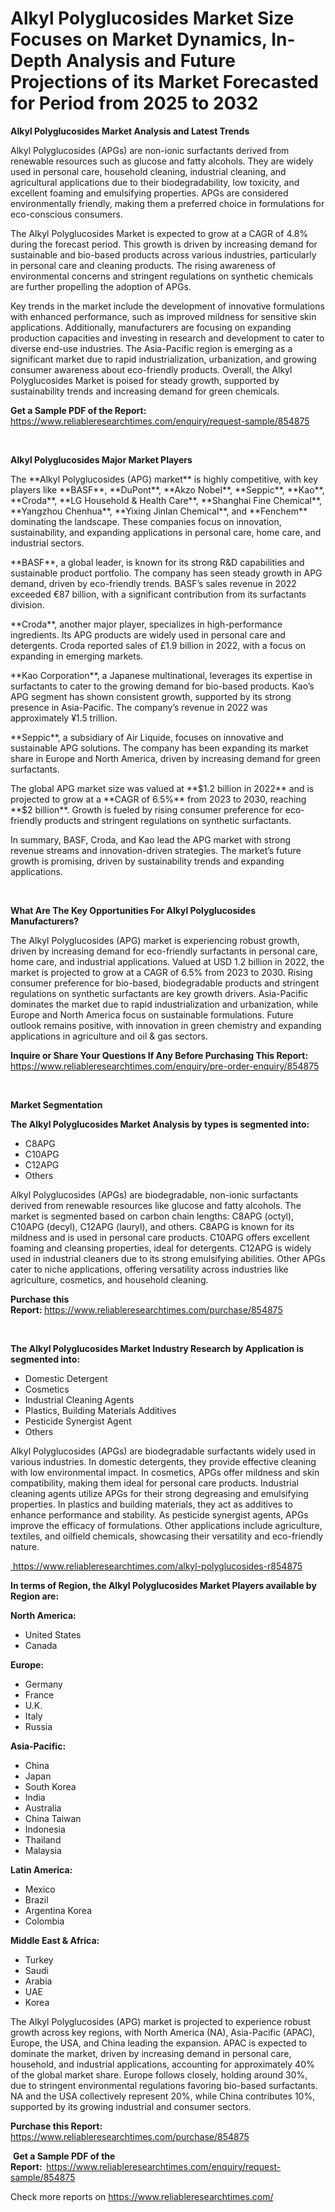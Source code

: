 <p><h1>Alkyl Polyglucosides Market Size Focuses on Market Dynamics, In-Depth Analysis and Future Projections of its Market Forecasted for Period from 2025 to 2032</h1></p><p><strong>Alkyl Polyglucosides Market Analysis and Latest Trends</strong></p>
<p><p>Alkyl Polyglucosides (APGs) are non-ionic surfactants derived from renewable resources such as glucose and fatty alcohols. They are widely used in personal care, household cleaning, industrial cleaning, and agricultural applications due to their biodegradability, low toxicity, and excellent foaming and emulsifying properties. APGs are considered environmentally friendly, making them a preferred choice in formulations for eco-conscious consumers.</p><p>The Alkyl Polyglucosides Market is expected to grow at a CAGR of 4.8% during the forecast period. This growth is driven by increasing demand for sustainable and bio-based products across various industries, particularly in personal care and cleaning products. The rising awareness of environmental concerns and stringent regulations on synthetic chemicals are further propelling the adoption of APGs.</p><p>Key trends in the market include the development of innovative formulations with enhanced performance, such as improved mildness for sensitive skin applications. Additionally, manufacturers are focusing on expanding production capacities and investing in research and development to cater to diverse end-use industries. The Asia-Pacific region is emerging as a significant market due to rapid industrialization, urbanization, and growing consumer awareness about eco-friendly products. Overall, the Alkyl Polyglucosides Market is poised for steady growth, supported by sustainability trends and increasing demand for green chemicals.</p></p>
<p><strong>Get a Sample PDF of the Report:&nbsp;</strong> <a href="https://www.reliableresearchtimes.com/enquiry/request-sample/854875?utm_campaign=2006&utm_medium=2&utm_source=Github&utm_content=ia&utm_term=26012025&utm_id=alkyl-polyglucosides">https://www.reliableresearchtimes.com/enquiry/request-sample/854875</a></p>
<p>&nbsp;</p>
<p><strong>Alkyl Polyglucosides Major Market Players</strong></p>
<p><p>The **Alkyl Polyglucosides (APG) market** is highly competitive, with key players like **BASF**, **DuPont**, **Akzo Nobel**, **Seppic**, **Kao**, **Croda**, **LG Household & Health Care**, **Shanghai Fine Chemical**, **Yangzhou Chenhua**, **Yixing Jinlan Chemical**, and **Fenchem** dominating the landscape. These companies focus on innovation, sustainability, and expanding applications in personal care, home care, and industrial sectors.</p><p>**BASF**, a global leader, is known for its strong R&D capabilities and sustainable product portfolio. The company has seen steady growth in APG demand, driven by eco-friendly trends. BASF’s sales revenue in 2022 exceeded €87 billion, with a significant contribution from its surfactants division.</p><p>**Croda**, another major player, specializes in high-performance ingredients. Its APG products are widely used in personal care and detergents. Croda reported sales of £1.9 billion in 2022, with a focus on expanding in emerging markets.</p><p>**Kao Corporation**, a Japanese multinational, leverages its expertise in surfactants to cater to the growing demand for bio-based products. Kao’s APG segment has shown consistent growth, supported by its strong presence in Asia-Pacific. The company’s revenue in 2022 was approximately ¥1.5 trillion.</p><p>**Seppic**, a subsidiary of Air Liquide, focuses on innovative and sustainable APG solutions. The company has been expanding its market share in Europe and North America, driven by increasing demand for green surfactants.</p><p>The global APG market size was valued at **$1.2 billion in 2022** and is projected to grow at a **CAGR of 6.5%** from 2023 to 2030, reaching **$2 billion**. Growth is fueled by rising consumer preference for eco-friendly products and stringent regulations on synthetic surfactants.</p><p>In summary, BASF, Croda, and Kao lead the APG market with strong revenue streams and innovation-driven strategies. The market’s future growth is promising, driven by sustainability trends and expanding applications.</p></p>
<p>&nbsp;</p>
<p><strong>What Are The Key Opportunities For Alkyl Polyglucosides Manufacturers?</strong></p>
<p><p>The Alkyl Polyglucosides (APG) market is experiencing robust growth, driven by increasing demand for eco-friendly surfactants in personal care, home care, and industrial applications. Valued at USD 1.2 billion in 2022, the market is projected to grow at a CAGR of 6.5% from 2023 to 2030. Rising consumer preference for bio-based, biodegradable products and stringent regulations on synthetic surfactants are key growth drivers. Asia-Pacific dominates the market due to rapid industrialization and urbanization, while Europe and North America focus on sustainable formulations. Future outlook remains positive, with innovation in green chemistry and expanding applications in agriculture and oil & gas sectors.</p></p>
<p><strong>Inquire or Share Your Questions If Any Before Purchasing This Report:</strong> <a href="https://www.reliableresearchtimes.com/enquiry/pre-order-enquiry/854875?utm_campaign=2006&utm_medium=2&utm_source=Github&utm_content=ia&utm_term=26012025&utm_id=alkyl-polyglucosides">https://www.reliableresearchtimes.com/enquiry/pre-order-enquiry/854875</a></p>
<p>&nbsp;</p>
<p><strong>Market Segmentation</strong></p>
<p><strong>The Alkyl Polyglucosides Market Analysis by types is segmented into:</strong></p>
<p><ul><li>C8APG</li><li>C10APG</li><li>C12APG</li><li>Others</li></ul></p>
<p><p>Alkyl Polyglucosides (APGs) are biodegradable, non-ionic surfactants derived from renewable resources like glucose and fatty alcohols. The market is segmented based on carbon chain lengths: C8APG (octyl), C10APG (decyl), C12APG (lauryl), and others. C8APG is known for its mildness and is used in personal care products. C10APG offers excellent foaming and cleansing properties, ideal for detergents. C12APG is widely used in industrial cleaners due to its strong emulsifying abilities. Other APGs cater to niche applications, offering versatility across industries like agriculture, cosmetics, and household cleaning.</p></p>
<p><strong>Purchase this Report:&nbsp;</strong><a href="https://www.reliableresearchtimes.com/purchase/854875?utm_campaign=2006&utm_medium=2&utm_source=Github&utm_content=ia&utm_term=26012025&utm_id=alkyl-polyglucosides">https://www.reliableresearchtimes.com/purchase/854875</a></p>
<p>&nbsp;</p>
<p><strong>The Alkyl Polyglucosides Market Industry Research by Application is segmented into:</strong></p>
<p><ul><li>Domestic Detergent</li><li>Cosmetics</li><li>Industrial Cleaning Agents</li><li>Plastics, Building Materials Additives</li><li>Pesticide Synergist Agent</li><li>Others</li></ul></p>
<p><p>Alkyl Polyglucosides (APGs) are biodegradable surfactants widely used in various industries. In domestic detergents, they provide effective cleaning with low environmental impact. In cosmetics, APGs offer mildness and skin compatibility, making them ideal for personal care products. Industrial cleaning agents utilize APGs for their strong degreasing and emulsifying properties. In plastics and building materials, they act as additives to enhance performance and stability. As pesticide synergist agents, APGs improve the efficacy of formulations. Other applications include agriculture, textiles, and oilfield chemicals, showcasing their versatility and eco-friendly nature.</p></p>
<p><a href="https://www.reliableresearchtimes.com/alkyl-polyglucosides-r854875?utm_campaign=2006&utm_medium=2&utm_source=Github&utm_content=ia&utm_term=26012025&utm_id=alkyl-polyglucosides">&nbsp;https://www.reliableresearchtimes.com/alkyl-polyglucosides-r854875</a></p>
<p><strong>In terms of Region, the Alkyl Polyglucosides Market Players available by Region are:</strong></p>
<p>
    <p> <strong> North America: </strong>
        <ul>
            <li>United States</li>
            <li>Canada</li>
        </ul>
        </p> 
    <p> <strong> Europe: </strong>
        <ul>
            <li>Germany</li>
            <li>France</li>
            <li>U.K.</li>
            <li>Italy</li>
            <li>Russia</li>
        </ul>
        </p> 
    <p> <strong> Asia-Pacific: </strong>
        <ul>
            <li>China</li>
            <li>Japan</li>
            <li>South Korea</li>
            <li>India</li>
            <li>Australia</li>
            <li>China Taiwan</li>
            <li>Indonesia</li>
            <li>Thailand</li>
            <li>Malaysia</li>
        </ul>
        </p> 
    <p> <strong> Latin America: </strong>
        <ul>
            <li>Mexico</li>
            <li>Brazil</li>
            <li>Argentina Korea</li>
            <li>Colombia</li>
        </ul>
        </p> 
    <p> <strong> Middle East & Africa: </strong>
        <ul>
            <li>Turkey</li>
            <li>Saudi</li>
            <li>Arabia</li>
            <li>UAE</li>
            <li>Korea</li>
        </ul>
    </p>
    </p>
<p><p>The Alkyl Polyglucosides (APG) market is projected to experience robust growth across key regions, with North America (NA), Asia-Pacific (APAC), Europe, the USA, and China leading the expansion. APAC is expected to dominate the market, driven by increasing demand in personal care, household, and industrial applications, accounting for approximately 40% of the global market share. Europe follows closely, holding around 30%, due to stringent environmental regulations favoring bio-based surfactants. NA and the USA collectively represent 20%, while China contributes 10%, supported by its growing industrial and consumer sectors.</p></p>
<p><strong>Purchase this Report: </strong><a href="https://www.reliableresearchtimes.com/purchase/854875?utm_campaign=2006&utm_medium=2&utm_source=Github&utm_content=ia&utm_term=26012025&utm_id=alkyl-polyglucosides">https://www.reliableresearchtimes.com/purchase/854875</a></p>
<p>&nbsp;<strong>Get a Sample PDF of the Report:&nbsp;&nbsp;</strong><a href="https://www.reliableresearchtimes.com/enquiry/request-sample/854875?utm_campaign=2006&utm_medium=2&utm_source=Github&utm_content=ia&utm_term=26012025&utm_id=alkyl-polyglucosides">https://www.reliableresearchtimes.com/enquiry/request-sample/854875</a></p>
<p><strong></strong></p>
<p>Check more reports on <a href="https://www.reliableresearchtimes.com/?utm_campaign=2006&utm_medium=2&utm_source=Github&utm_content=ia&utm_term=26012025&utm_id=alkyl-polyglucosides">https://www.reliableresearchtimes.com/</a></p>